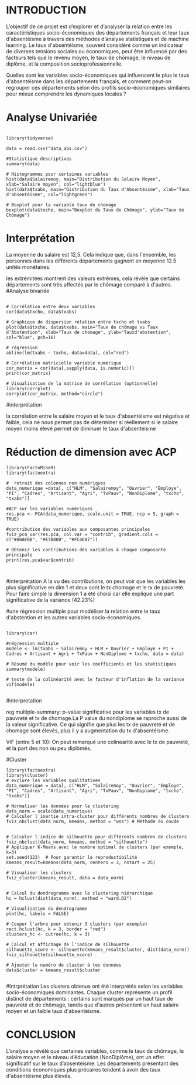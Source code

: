 # INTRODUCTION

L’objectif de ce projet est d’explorer et d’analyser la relation entre les caractéristiques socio-économiques des départements français et leur taux d'absentéisme à travers des méthodes d’analyse statistiques et de machine learning. Le taux d'absentéisme, souvent considéré comme un indicateur de diverses tensions sociales ou économiques, peut être influencé par des facteurs tels que le revenu moyen, le taux de chômage, le niveau de diplôme, et la composition socioprofessionnelle.


Quelles sont les variables socio-économiques qui influencent le plus le taux d'absentéisme dans les départements français, et comment peut-on regrouper ces départements selon des profils socio-économiques similaires pour mieux comprendre les dynamiques locales ?

# Analyse Univariée
```{r}

library(tidyverse)

data = read.csv("data_abs.csv")

#Statistique descriptives
summary(data)

# Histogrammes pour certaines variables
hist(data$Salairemoy, main="Distribution du Salaire Moyen", xlab="Salaire moyen", col="lightblue")
hist(data$txabs, main="Distribution du Taux d'Absentéisme", xlab="Taux d'absentéisme", col="lightgreen")

# Boxplot pour la variable taux de chomage
boxplot(data$txcho, main="Boxplot du Taux de Chômage", ylab="Taux de Chômage")

```
# Interprétation 
La moyenne du salaire est 12,5. Cela indique que, dans l'ensemble, les personnes dans les différents départements gagnent en moyenne 12.5 unités monétaires.


les extrémitées  montrent des valeurs extrêmes, cela révèle que certains départements sont très affectés par le chômage comparé à d'autres.
#Analyse bivariée

```{r}

# Corrélation entre deux variables
cor(data$txcho, data$txabs)

# Graphique de dispersion relation entre txcho et txabs
plot(data$txcho, data$txabs, main="Taux de chômage vs Taux d'Abstention", xlab="Taux de chomage", ylab="Tauxd'abstention", col="blue", pch=16)

# régression
abline(lm(txabs ~ txcho, data=data), col="red")

# Corrélation matricielle variable numérique
cor_matrix = cor(data[,sapply(data, is.numeric)])
print(cor_matrix)

# Visualisation de la matrice de corrélation (optionnelle)
library(corrplot)
corrplot(cor_matrix, method="circle")

```
#interprétation 

la corrélation entre le salaire moyen et le taux d'absentéisme est négative et faible, cela ne nous permet pas de déterminer si réellement si le salaire moyen moins élevé permet de diminuer le taux d'absenteisme 

# Réduction de dimension avec ACP

```{r}
library(FactoMineR)
library(factoextra)

#  retrait des colonnes non numériques
data_numerique =data[, c("HLM", "Salairemoy", "Ouvrier", "Employe", "PI", "Cadres", "Artisant", "Agri", "TxPauv", "NonDiplome", "txcho", "txabs")]

#ACP sur les variables numériques
res.pca <- PCA(data_numerique, scale.unit = TRUE, ncp = 5, graph = TRUE)

#contribution des variables aux composantes principales
fviz_pca_var(res.pca, col.var = "contrib", gradient.cols = c("#00AFBB", "#E7B800", "#FC4E07"))

# Obtenir les contributions des variables à chaque composante principale
print(res.pca$var$contrib)



```

#interprétation
A la vu des contributions, on peut voir que les variables les plus significative en dim 1 et deux sont le tx chomage et le tx de pauvreté.
Pour faire simple la dimension 1 a été choisi car elle explique une part significative de la variance (42.23%)

#une régression multiple pour modéliser la relation entre le taux d'abstention et les autres variables socio-économiques.

```{r} 

library(car)

#régression multiple
modele <- lm(txabs ~ Salairemoy + HLM + Ouvrier + Employe + PI + Cadres + Artisant + Agri + TxPauv + NonDiplome + txcho, data = data)

# Résumé du modèle pour voir les coefficients et les statistiques
summary(modele)

# teste de la colinéarité avec le facteur d'inflation de la variance
vif(modele)


```
#interpretation

reg multiple-summary: p-value significative pour les variables tx de pauvreté et tx de chomage.La P value du nondiplome se raproche aussi de la valeur significative.
Ce qui signifie que plus les tx de pauvreté et de chomage sont élevés, plus il y a augmentation du tx d'absentéisme.


VIF (entre 5 et 10): On peut remarqué une colinearité avec le tx de pauvreté, et la part des non ou peu diplômés.

#Cluster

```{r}
library(factoextra)
library(cluster)
# exclure les variables qualitatives
data_numerique = data[, c("HLM", "Salairemoy", "Ouvrier", "Employe", "PI", "Cadres", "Artisant", "Agri", "TxPauv", "NonDiplome", "txcho", "txabs")]

# Normaliser les données pour le clustering
data_norm = scale(data_numerique)
# Calculer l'inertie intra-cluster pour différents nombres de clusters
fviz_nbclust(data_norm, kmeans, method = "wss") # Méthode du coude


# Calculer l'indice de silhouette pour différents nombres de clusters
fviz_nbclust(data_norm, kmeans, method = "silhouette")
# Appliquer K-Means avec le nombre optimal de clusters (par exemple, k=3)
set.seed(123)  # Pour garantir la reproductibilité
kmeans_result=kmeans(data_norm, centers = 3, nstart = 25)

# Visualiser les clusters
fviz_cluster(kmeans_result, data = data_norm)


# Calcul du dendrogramme avec le clustering hiérarchique
hc = hclust(dist(data_norm), method = "ward.D2")

# Visualisation du dendrogramme
plot(hc, labels = FALSE)

# Couper l'arbre pour obtenir 3 clusters (par exemple)
rect.hclust(hc, k = 3, border = "red")
clusters_hc <- cutree(hc, k = 3)

# Calcul et affichage de l'indice de silhouette
silhouette_score <- silhouette(kmeans_result$cluster, dist(data_norm))
fviz_silhouette(silhouette_score)

# Ajouter le numéro de cluster à tes données
data$cluster = kmeans_result$cluster


```
#Intrprétation
Les clusters obtenus ont été interprétés selon les variables socio-économiques dominantes. Chaque cluster représente un profil distinct de départements : certains sont marqués par un haut taux de pauvreté et de chômage, tandis que d'autres présentent un haut salaire moyen et un faible taux d'absentéisme.

# CONCLUSION

L’analyse a révélé que certaines variables, comme le taux de chômage, le salaire moyen et le niveau d’éducation (NonDiplôme), ont un effet significatif sur le taux d’absentéisme. Les départements présentant des conditions économiques plus précaires tendent à avoir des taux d'absentéisme plus élevés.